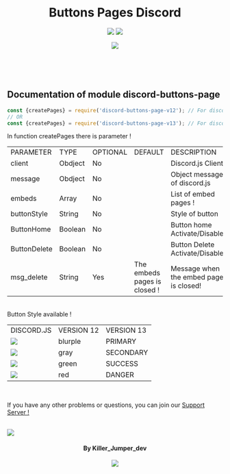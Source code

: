 <div align="center">
    <h1>Buttons Pages Discord</h1>
    <p>
        <a href="https://www.youtube.com/channel/UCFJDHPs7eT60mR3WcqrzzAA"><img src="https://yt3.ggpht.com/yti/APfAmoF1398WBb_aPUS0t_aMCmGXmpgPDHVKAWD74rohrQ=s88-c-k-c0x00ffffff-no-rj-mo"/></a>
        <a href="https://g-ca.fr/profil/killerjumper"><img src="https://media.discordapp.net/attachments/859518903566860299/867168568940822528/final3000x3000.jpg?width=88&height=88"/></a>
    </p>
    <p>
        <a><img src="https://media.discordapp.net/attachments/859518903566860299/867168561764237382/tumblr_ou44uhyE4X1uuhxwpo5_400.gif?width=296&height=240"/></a>
    </p>
    <br> <br>
</div>
<br>

## Documentation of module discord-buttons-page

```js
const {createPages} = require('discord-buttons-page-v12'); // For discord.js V13
// OR
const {createPages} = require('discord-buttons-page-v13'); // For discord.js V12
```

In function createPages there is parameter !
<br>
<table>
  <tr>
    <td>PARAMETER</td>
    <td>TYPE</td>
    <td>OPTIONAL</td>
    <td>DEFAULT</td>
    <td>DESCRIPTION</td>
  </tr>
  <tr>
    <td>client</td>
    <td>Obdject</td>
    <td>No</td>
    <td></td>
    <td>Discord.js Client</td>
  </tr>
  <tr>
    <td>message</td>
    <td>Obdject</td>
    <td>No</td>
    <td></td>
    <td>Object message of discord.js</td>
  </tr>
  <tr>
    <td>embeds</td>
    <td>Array</td>
    <td>No</td>
    <td></td>
    <td>List of embed pages !</td>
  </tr>
  <tr>
    <td>buttonStyle</td>
    <td>String</td>
    <td>No</td>
    <td></td>
    <td>Style of button</td>
  </tr>
  <tr>
    <td>ButtonHome</td>
    <td>Boolean</td>
    <td>No</td>
    <td></td>
    <td>Button home Activate/Disabled</td>
  </tr>
  <tr>
    <td>ButtonDelete</td>
    <td>Boolean</td>
    <td>No</td>
    <td></td>
    <td>Button Delete Activate/Disabled</td>
  </tr>
  <tr>
    <td>msg_delete</td>
    <td>String</td>
    <td>Yes</td>
    <td>The embeds pages is closed !</td>
    <td>Message when the embed page is closed!</td>
  </tr>
</table>

<br>
Button Style available !
<table>
  <tr>
    <td>DISCORD.JS</td>
    <td>VERSION 12</td>
    <td>VERSION 13</td>
  </tr>
  <tr>
    <td><img src="https://media.discordapp.net/attachments/823662921367158794/867799582590500895/unknown.png?width=51&height=29"/></td>
    <td>blurple</td>
    <td>PRIMARY</td>
  </tr>
  <tr>
    <td><img src="https://media.discordapp.net/attachments/823662921367158794/867799928814436352/unknown.png?width=51&height=29"/></td>
    <td>gray</td>
    <td>SECONDARY</td>
  </tr>
  <tr>
    <td><img src="https://media.discordapp.net/attachments/823662921367158794/867800258002812958/unknown.png?width=51&height=29"/></td>
    <td>green</td>
    <td>SUCCESS</td>
  </tr>
  <tr>
    <td><img src="https://media.discordapp.net/attachments/823662921367158794/867800532314619984/unknown.png?width=51&height=29"/></td>
    <td>red</td>
    <td>DANGER</td>
  </tr>
</table>
<br>

If you have any other problems or questions, you can join our [Support Server !](https://discord.gg/zQDb6Ekt7p)

<br>
<a href="https://discord.gg/zQDb6Ekt7p"><img src="https://discord.com/api/guilds/705512003313205380/widget.png?style=banner1"/></a>

<div align="center">
  <h4>By Killer_Jumper_dev</h4>
  <img src="https://yt3.ggpht.com/yti/APfAmoF1398WBb_aPUS0t_aMCmGXmpgPDHVKAWD74rohrQ=s88-c-k-c0x00ffffff-no-rj-mo"/>
</div>
  
